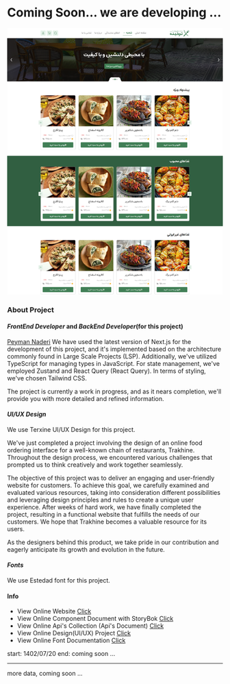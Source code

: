 # Coming Soon... we are developing ...

![Cover](/cover.png)

### About Project

#### *FrontEnd Developer* and *BackEnd Developer*(for this project)
[Peyman Naderi](https://github.com/peymanath)
We have used the latest version of Next.js for the development of this project, and it's implemented based on the architecture commonly found in Large Scale Projects (LSP). Additionally, we've utilized TypeScript for managing types in JavaScript. For state management, we've employed Zustand and React Query (React Query). In terms of styling, we've chosen Tailwind CSS.

The project is currently a work in progress, and as it nears completion, we'll provide you with more detailed and refined information.

#### *UI/UX Design*

We use Terxine UI/UX Design for this project.

We've just completed a project involving the design of an online food ordering interface for a well-known chain of restaurants, Trakhine. Throughout the design process, we encountered various challenges that prompted us to think creatively and work together seamlessly.

The objective of this project was to deliver an engaging and user-friendly website for customers. To achieve this goal, we carefully examined and evaluated various resources, taking into consideration different possibilities and leveraging design principles and rules to create a unique user experience. After weeks of hard work, we have finally completed the project, resulting in a functional website that fulfills the needs of our customers. We hope that Trakhine becomes a valuable resource for its users.

As the designers behind this product, we take pride in our contribution and eagerly anticipate its growth and evolution in the future.

#### *Fonts*

We use Estedad font for this project.

#### Info

- View Online Website [Click](terxine.peymanath.ir)
- View Online Component Document with StoryBok [Click](storybook.terxine.peymanath.ir)
- View Online Api's Collection (Api's Document) [Click](https://documenter.getpostman.com/view/24535626/2s9YXpWJpx)
- View Online Design(UI/UX) Project [Click](https://www.figma.com/file/9PZFhesaQ1kW6UdpbVA7yz/Tarkhineh-%7C-Food-ordering-Website-%26-Application-(Community)) 
- View Online Font Documentation [Click](https://github.com/aminabedi68/Estedad)

start: 1402/07/20
end: coming soon ...

--- 

more data, coming soon ...
